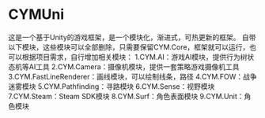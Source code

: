 # CYMUni
这是一个基于Unity的游戏框架，是一个模块化，渐进式，可热更新的框架。
自带以下模块，这些模块可以全部删除，只需要保留CYM.Core，框架就可以运行，也可以根据项目需求，自行增加相关模块：
  1.CYM.AI：游戏AI模块，提供行为树状态机等AI工具
  2.CYM.Camera：摄像机模块，提供一套策略游戏摄像机工具
  3.CYM.FastLineRenderer：画线模块，可以绘制线条，路径
  4.CYM.FOW：战争迷雾模块
  5.CYM.Pathfinding：寻路模块
  6.CYM.Sense：视野模块
  7.CYM.Steam：Steam SDK模块
  8.CYM.Surf：角色表面模块
  9.CYM.Unit：角色模块
